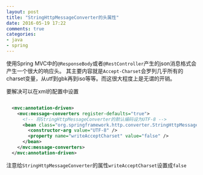 ```yaml
---
layout: post
title: "StringHttpMessageConverter的头属性"
date: 2016-05-19 17:22
comments: true
categories: 
- java
- spring
---
```


使用Spring MVC中的`@ResponseBody`或者`@RestController`产生的json消息格式会产生一个很大的响应头。
其主要内容就是`Accept-Charset`会罗列几乎所有的charset变量，从utf到gbk再到iso等等。而这很大程度上是无谓的开销。

要解决可以在xml的配置中设置

```xml

  <mvc:annotation-driven>
    <mvc:message-converters register-defaults="true">
      <!-- 将StringHttpMessageConverter的默认编码设为UTF-8 -->
      <bean class="org.springframework.http.converter.StringHttpMessageConverter">
        <constructor-arg value="UTF-8" />
        <property name="writeAcceptCharset" value="false" />
      </bean>
    </mvc:message-converters>
  </mvc:annotation-driven>
```

注意给`StringHttpMessageConverter`的属性`writeAcceptCharset`设置成`false`
